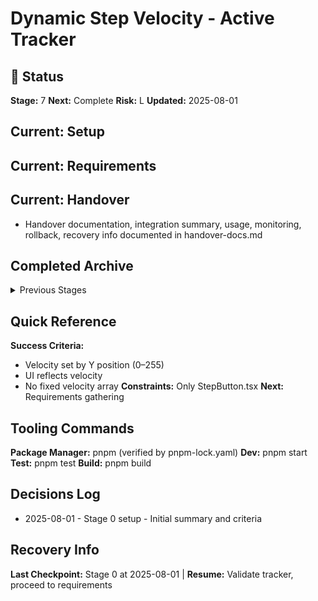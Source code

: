 # Dynamic Step Velocity - Active Tracker

## 🎯 Status
**Stage:** 7 **Next:** Complete **Risk:** L **Updated:** 2025-08-01

## Current: Setup
## Current: Requirements
## Current: Handover
- Handover documentation, integration summary, usage, monitoring, rollback, recovery info documented in handover-docs.md

## Completed Archive
<details><summary>Previous Stages</summary>
- Stage 0: Setup → feature-tracker.md
- Stage 1: Requirements → requirements.md
- Stage 2: Sizing → sizing-analysis.md
- Stage 3: Specification → technical-spec.md
- Stage 4: Planning → implementation-plan.md
- Stage 6: Testing → test-results.md
</details>

## Quick Reference
**Success Criteria:**
- Velocity set by Y position (0–255)
- UI reflects velocity
- No fixed velocity array
**Constraints:** Only StepButton.tsx
**Next:** Requirements gathering

## Tooling Commands
**Package Manager:** pnpm (verified by pnpm-lock.yaml)
**Dev:** pnpm start
**Test:** pnpm test
**Build:** pnpm build

## Decisions Log
- 2025-08-01 - Stage 0 setup - Initial summary and criteria

## Recovery Info
**Last Checkpoint:** Stage 0 at 2025-08-01 | **Resume:** Validate tracker, proceed to requirements
